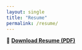 ```yaml
---
layout: single
title: "Resume"
permalink: /resume/
---
```


📄 **[Download Resume (PDF)](/assets/Shreya_Vontela_Resume.pdf)**

